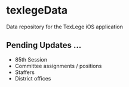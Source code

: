 # texlegeData
Data repository for the TexLege iOS application

## Pending Updates ...

- 85th Session  
 - Committee assignments / positions
 - Staffers
 - District offices

